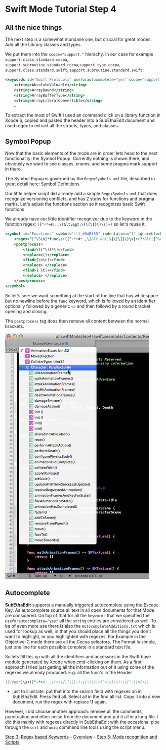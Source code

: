 # Swift Mode Tutorial Step 4
## All the nice things

The next step is a somewhat mundane one, but crucial for great modes: Add all the Library classes and types.

We put them into the `scope="support."` hierachy. In our case for example `support.class.standard.cocoa`, `support.subroutine.standard.cocoa`,`support.type.cocoa`,
`support.class.standard.swift`, `support.subroutine.standard.swift`:

```xml
<keywords id="Swift Protocols" useforautocomplete="yes" scope="support.protocol.swift">
	<string>AbsoluteValuable</string>
	<string>ArrayBound</string>
	<string>ArrayBufferType</string>
	<string>ArrayLiteralConvertible</string>
	…
```

To extract the most of Swift I used an command click on a library function in Xcode 6, copied and pasted the header into a SubEthaEdit document and used regex to extract all the structs, types, and classes.

## Symbol Popup

Now that the basic elements of the mode are in order, lets head to the next functionality: the Symbol Popup. Currently nothing is shown there, and obviously we want to see classes, enums, and some pragma mark support in there.

The Symbol Popup is governed by the `RegexSymbols.xml` file, described in great detail here: [Symbol Definitions](https://github.com/codingmonkeys/SubEthaEdit/blob/master/Documentation/ExampleMode/Documentation/RegexSymbols_xml.md).

Our little helper script did already add a simple `RegexSymbols.xml` that does recognize versioning conflicts, and has 2 stubs for functions and pragma marks. Let's adjust the functions section so it recognizes basic Swift functions.

We already have our little identifier recognizer due to the keyword in the function regex: `([^-*+#:.,\(&lt;&gt;\{\[\]}\)\s]+)` so let's reuse it.

```xml
<symbol id="Functions" symbol="f()_#6AB18D" indentation="1" ignoreblocks="yes">
	<regex>^[^\S\n]*func\s+([^-*+#:.,\(&lt;&gt;\{\[\]}\)\s]+(?:&lt;[^&gt;\n]+&gt;)?\([^\)\n]+\))</regex>
	<postprocess>
		<find>\([^\)]*\)</find>
		<replace>()</replace>
		<find>[\n\r]</find>
		<replace> </replace>
		<find>[ \t]+</find>
		<replace> </replace>
	</postprocess>
</symbol>
```
So let's see: we want something at the start of the line that has whitespace but no newline before the `func` keyword, which is followed by an identifier optionally followed by a generic `<>` and then followd by a round bracket opening and closing.

The `postprocess` tag does then remove all content between the normal brackets.

![](symbol_popup.png "Filled Symbol Popup")

## Autocomplete

__SubEthaEdit__ supports a manually triggered autocomplete using the Escape Key. As autocomplete source all text in all open documents for that Mode are considered. On top of that for all the `keywords` that we specified the `useforautocomplete="yes"` all the `string` entries are considered as well. To be of even more use there is also the `AutocompleteAdditions.txt` which is used for lookup as well, in that you should place all the things you don't want to highlight, or you highlighted with regexes. For Example in the Objective-C mode there are all the Cocoa selectors. The Format is simple, just one line for each possible complete in a standard text file.

So lets fill this up with all the identifiers and accessors in the Swift base module generated by Xcode when cmd-clicking on them. As a first approach I tried just getting all the information out of it using some of the regexes we already produced. E.g. all the func's in the Header

```Ruby
(?:func)\s+([^-*+#:.,\(<>\{\[\]}\)\s]+)(?:<[^>\n]+>)?\([^\)\n]+\)
```
- just to illustrate: put that into the search field with regexes on in SubEthaEdit. Press find all. Select all in the find all list. Copy it into a new document, run the regex with replace \1 again.

However, I did choose another approach: remove all the comments, punctuation and other noise from the document and put it all in a long file. I did this mainly with regexes directly in SubEthaEdit with the occasional pipe through the `sort` and `uniq` command line tools using the script menu.
 


<!-- Tutorial Navigation -->
[Step 3: Regex based Keywords](../SwiftModeStep3) - [Overview](..) - [Step 5: Mode recognition and Scripts](../SwiftModeStep5)
